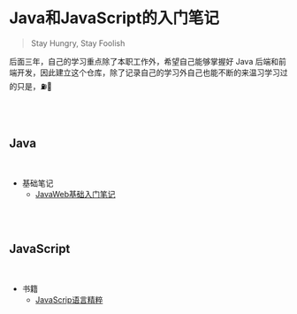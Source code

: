 # Java和JavaScript的入门笔记
> Stay Hungry, Stay Foolish

后面三年，自己的学习重点除了本职工作外，希望自己能够掌握好 Java 后端和前端开发，因此建立这个仓库，除了记录自己的学习外自己也能不断的来温习学习过的只是，⛽️💪

<br>
<br>

## Java
<br>

* 基础笔记
	* [JavaWeb基础入门笔记](https://github.com/DMW-wzhw/blog/blob/master/java/JavaWeb基础.md)

<br>
<br>

## JavaScript
<br>

* 书籍
	* [JavaScrip语言精粹](https://github.com/DMW-wzhw/blog/blob/master/js/JavaScrip语言精粹.md)

<br>
<br>
<br>
